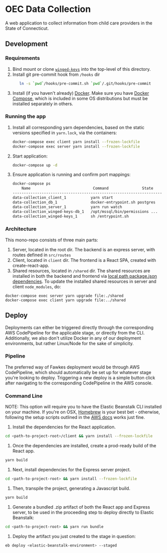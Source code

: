 # OEC Data Collection

A web application to collect information from child care providers in the State of Connecticut.

## Development

### Requirements
1. Bind mount or clone [`winged-keys`](https://github.com/ctoec/winged-keys) into the top-level of this directory.
1. Install git pre-commit hook from `/hooks` dir
    ```sh
       ln -s `pwd`/hooks/pre-commit.sh `pwd`/.git/hooks/pre-commit
    ```
1. Install (if you haven't already) [Docker](https://hub.docker.com/search?q=&type=edition&offering=community). Make sure you have [Docker Compose](https://docs.docker.com/compose/install/), which is included in some OS distributions but must be installed separately in others.

### Running the app
1. Install all corresponding yarn dependencies, based on the static versions specified in `yarn.lock`, via the containers:
    ```sh
    docker-compose exec client yarn install --frozen-lockfile
    docker-compose exec server yarn install --frozen-lockfile
    ```
1. Start application:
    ```sh
    docker-compose up -d
    ```
1. Ensure application is running and confirm port mappings:
    ```sh
    docker-compose ps
        Name                            Command               State           Ports                
    --------------------------------------------------------------------------------------------------       
    data-collection_client_1           yarn start                       Up      0.0.0.0:5000->3000/tcp       
    data-collection_db_1               docker-entrypoint.sh postgres    Up      5432/tcp   
    data-collection_server_1           yarn run watch                   Up      0.0.0.0:5001->3000/tcp       
    data-collection_winged-keys-db_1   /opt/mssql/bin/permissions ...   Up      1433/tcp                     
    data-collection_winged-keys_1      sh /entrypoint.sh                Up      0.0.0.0:5050->5050/tcp       

    ```
### Architecture
This mono-repo consists of three main parts:
1. Server, located in the root dir. The backend is an express server, with routes defined in `src/routes`
1. Client, located in `client` dir. The frontend is a React SPA, created with create-react-app.
1. Shared resources, located in `/shared` dir. The shared resources are installed in both the backend and frontend via [local path package.json dependencies](https://docs.npmjs.com/files/package.json#local-paths).
To update the installed shared resources in server and client `node_modules`, do:
```
docker-compose exec server yarn upgrade file:./shared
docker-compose exec client yarn upgrade file:../shared
```

## Deploy

Deployments can either be triggered directly through the corresponding AWS CodePipeline for the applicable stage, or directly from the CLI.  Additionally, we also don't utilize Docker in any of our deployment environments, but rather Linux/Node for the sake of simplicity.

### Pipeline
The preferred way of Fawkes deployment would be through AWS CodePipeline, which should automatically be set up for whatever stage you're looking to deploy.  Triggering a new deploy is a simple button click after navigating to the corresponding CodePipeline in the AWS console.

### Command Line
NOTE: This option will require you to have the Elastic Beanstalk CLI installed on your machine.  If you're on OSX, [Homebrew](https://formulae.brew.sh/formula/aws-elasticbeanstalk) is your best bet - otherwise, following the setup scripts outlined in the [AWS docs](https://docs.aws.amazon.com/elasticbeanstalk/latest/dg/eb-cli3-install.html) works just fine.

1. Install the dependencies for the React application.
```bash
cd <path-to-project-root>/client && yarn install --frozen-lockfile
```

1. Once the dependencies are installed, create a prod-ready build of the React app.
```bash
yarn build
```

1. Next, install dependencies for the Express server project.
```bash
cd <path-to-project-root> && yarn install --frozen-lockfile
```

1. Then, transpile the project, generating a Javascript build.
```bash
yarn build
```

1. Generate a bundled .zip artifact of both the React app and Express server, to be used in the proceeding step to deploy directly to Elastic Beanstalk:
```bash
cd <path-to-project-root> && yarn run bundle
```

1. Deploy the artifact you just created to the stage in question:
```bash
eb deploy <elastic-beanstalk-environment> --staged
```
